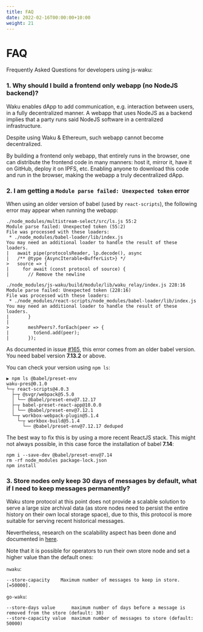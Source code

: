 ```yaml
---
title: FAQ
date: 2022-02-16T00:00:00+10:00
weight: 21
---
```


# FAQ

Frequently Asked Questions for developers using js-waku:

### 1. Why should I build a frontend only webapp (no NodeJS backend)?

Waku enables dApp to add communication, e.g. interaction between users, in a fully decentralized manner.
A webapp that uses NodeJS as a backend implies that a party runs said NodeJS software in a centralized infrastructure.

Despite using Waku & Ethereum, such webapp cannot become decentralized.

By building a frontend only webapp, that entirely runs in the browser, one can distribute the frontend code in many manners:
host it, mirror it, have it on GitHub, deploy it on IPFS, etc.
Enabling anyone to download this code and run in the browser,
making the webapp a truly decentralized dApp.

### 2. I am getting a `Module parse failed: Unexpected token` error

When using an older version of babel (used by `react-scripts`), the following error may appear when running the webapp:

```
./node_modules/multistream-select/src/ls.js 55:2
Module parse failed: Unexpected token (55:2)
File was processed with these loaders:
 * ./node_modules/babel-loader/lib/index.js
You may need an additional loader to handle the result of these loaders.
|   await pipe(protocolsReader, lp.decode(), async
|   /** @type {AsyncIterable<BufferList>} */
>   source => {
|     for await (const protocol of source) {
|       // Remove the newline
```

```
./node_modules/js-waku/build/module/lib/waku_relay/index.js 228:16
Module parse failed: Unexpected token (228:16)
File was processed with these loaders:
 * ./node_modules/react-scripts/node_modules/babel-loader/lib/index.js
You may need an additional loader to handle the result of these loaders.
|       }
|
>       meshPeers?.forEach(peer => {
|         toSend.add(peer);
|       });
```

As documented in issue [#165](https://github.com/status-im/js-waku/issues/165),
this error comes from an older babel version.
You need babel version **7.13.2** or above.

You can check your version using `npm ls`:

```
▶ npm ls @babel/preset-env
waku-pres@0.1.0
└─┬ react-scripts@4.0.3
  ├─┬ @svgr/webpack@5.5.0
  │ └── @babel/preset-env@7.12.17
  ├─┬ babel-preset-react-app@10.0.0
  │ └── @babel/preset-env@7.12.1
  └─┬ workbox-webpack-plugin@5.1.4
    └─┬ workbox-build@5.1.4
      └── @babel/preset-env@7.12.17 deduped
```

The best way to fix this is by using a more recent ReactJS stack.
This might not always possible, in this case force the installation of babel **7.14**:

```
npm i --save-dev @babel/preset-env@7.14
rm -rf node_modules package-lock.json
npm install
```

### 3. Store nodes only keep 30 days of messages by default, what if I need to keep messages permanently?

Waku store protocol at this point does not provide a scalable solution to serve a large size archival data
(as store nodes need to persist the entire history on their own local storage space),
due to this, this protocol is more suitable for serving recent historical messages.

Nevertheless, research on the scalability aspect has been done and documented in [here](https://github.com/vacp2p/research/milestone/8).

Note that it is possible for operators to run their own store node and set a higher value than the default ones:

`nwaku`:

```
--store-capacity    Maximum number of messages to keep in store. [=50000].
```

`go-waku`:

```
--store-days value      maximum number of days before a message is removed from the store (default: 30)
--store-capacity value  maximum number of messages to store (default: 50000)
```




